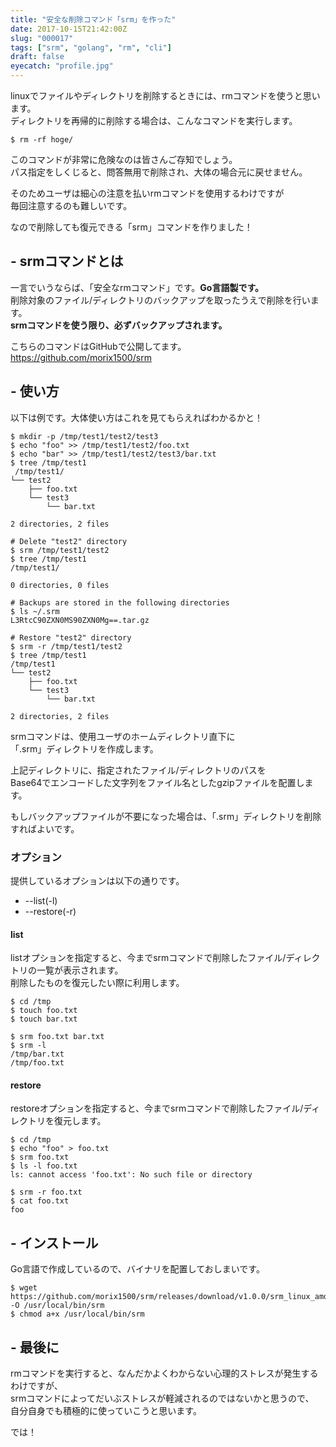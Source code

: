 ```yaml
---
title: "安全な削除コマンド「srm」を作った"
date: 2017-10-15T21:42:00Z
slug: "000017"
tags: ["srm", "golang", "rm", "cli"]
draft: false
eyecatch: "profile.jpg"
---
```

linuxでファイルやディレクトリを削除するときには、rmコマンドを使うと思います。  
ディレクトリを再帰的に削除する場合は、こんなコマンドを実行します。  

```
$ rm -rf hoge/
```

このコマンドが非常に危険なのは皆さんご存知でしょう。  
パス指定をしくじると、問答無用で削除され、大体の場合元に戻せません。  

そのためユーザは細心の注意を払いrmコマンドを使用するわけですが  
毎回注意するのも難しいです。  

なので削除しても復元できる「srm」コマンドを作りました！  

## - srmコマンドとは
一言でいうならば、「安全なrmコマンド」です。__Go言語製です。__  
削除対象のファイル/ディレクトリのバックアップを取ったうえで削除を行います。  
__srmコマンドを使う限り、必ずバックアップされます。__  

こちらのコマンドはGitHubで公開してます。  
<https://github.com/morix1500/srm>

## - 使い方
以下は例です。大体使い方はこれを見てもらえればわかるかと！  

```
$ mkdir -p /tmp/test1/test2/test3
$ echo "foo" >> /tmp/test1/test2/foo.txt
$ echo "bar" >> /tmp/test1/test2/test3/bar.txt
$ tree /tmp/test1
 /tmp/test1/
└── test2
    ├── foo.txt
    └── test3
        └── bar.txt

2 directories, 2 files

# Delete "test2" directory
$ srm /tmp/test1/test2
$ tree /tmp/test1
/tmp/test1/

0 directories, 0 files

# Backups are stored in the following directories
$ ls ~/.srm
L3RtcC90ZXN0MS90ZXN0Mg==.tar.gz

# Restore "test2" directory
$ srm -r /tmp/test1/test2
$ tree /tmp/test1
/tmp/test1
└── test2
    ├── foo.txt
    └── test3
        └── bar.txt

2 directories, 2 files
```

srmコマンドは、使用ユーザのホームディレクトリ直下に  
「.srm」ディレクトリを作成します。  

上記ディレクトリに、指定されたファイル/ディレクトリのパスを  
Base64でエンコードした文字列をファイル名としたgzipファイルを配置します。  

もしバックアップファイルが不要になった場合は、「.srm」ディレクトリを削除すればよいです。  

### オプション
提供しているオプションは以下の通りです。  

* --list(-l)
* --restore(-r)

#### list
listオプションを指定すると、今までsrmコマンドで削除したファイル/ディレクトリの一覧が表示されます。  
削除したものを復元したい際に利用します。  

```
$ cd /tmp
$ touch foo.txt
$ touch bar.txt

$ srm foo.txt bar.txt
$ srm -l
/tmp/bar.txt
/tmp/foo.txt
```

#### restore
restoreオプションを指定すると、今までsrmコマンドで削除したファイル/ディレクトリを復元します。  

```
$ cd /tmp
$ echo "foo" > foo.txt
$ srm foo.txt
$ ls -l foo.txt
ls: cannot access 'foo.txt': No such file or directory

$ srm -r foo.txt
$ cat foo.txt
foo
```

## - インストール
Go言語で作成しているので、バイナリを配置しておしまいです。

```
$ wget https://github.com/morix1500/srm/releases/download/v1.0.0/srm_linux_amd64 -O /usr/local/bin/srm
$ chmod a+x /usr/local/bin/srm
```

## - 最後に
rmコマンドを実行すると、なんだかよくわからない心理的ストレスが発生するわけですが、  
srmコマンドによってだいぶストレスが軽減されるのではないかと思うので、  
自分自身でも積極的に使っていこうと思います。  

では！